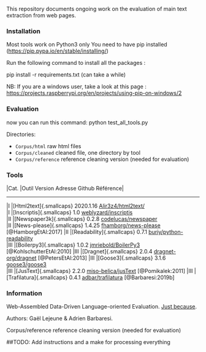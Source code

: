 
This repository documents ongoing work on the evaluation of main text extraction from web pages.


### Installation


Most tools work on Python3 only
You need to have pip installed (https://pip.pypa.io/en/stable/installing/)

Run the following command to install all the packages :

pip install -r requirements.txt
(can take a while)

NB: If you are a windows user, take a look at this page : https://projects.raspberrypi.org/en/projects/using-pip-on-windows/2


### Evaluation

now you can run this command:
python test_all_tools.py


Directories:

* `Corpus/html`	 	raw html files
* `Corpus/cleaned`	cleaned file, one directory by tool
* `Corpus/reference`	reference cleaning version (needed for evaluation)

### Tools
|Cat.   |Outil                       Version     Adresse Github                                                            Référence|
  ------ --------------------------- ----------- ------------------------------------------------------------------------- --------------------------
|I      |[Html2text]{.smallcaps}     2020.1.16   [Alir3z4/html2text/](https://github.com/Alir3z4/html2text/)               
  |I      |[Inscriptis]{.smallcaps}    1.0         [weblyzard/inscriptis](https://github.com/weblyzard/inscriptis)           
  |II     |[Newspaper3k]{.smallcaps}   0.2.8       [codelucas/newspaper](https://github.com/codelucas/newspaper)             
  |II     |[News-please]{.smallcaps}   1.4.25      [fhamborg/news-please](https://github.com/fhamborg/news-please)           [@HamborgEtAl:2017]
  |II     |[Readability]{.smallcaps}   0.7.1       [buriy/python-readability](https://github.com/buriy/python-readability)   
  |III    |[Boilerpy3]{.smallcaps}     1.0.2       [jmriebold/BoilerPy3](https://github.com/jmriebold/BoilerPy3)             [@KohlschutterEtAl:2010]
  |III    |[Dragnet]{.smallcaps}       2.0.4       [dragnet-org/dragnet](https://github.com/dragnet-org/dragnet)             [@PetersEtAl:2013]
  |III    |[Goose3]{.smallcaps}        3.1.6       [goose3/goose3](https://github.com/goose3/goose3)                         
  |III    |[JusText]{.smallcaps}       2.2.0       [miso-belica/jusText](https://github.com/miso-belica/jusText)             [@Pomikalek:2011]
  |III    |[Trafilatura]{.smallcaps}   0.4.1       [adbar/trafilatura](https://github.com/adbar/trafilatura)                 [@Barbaresi:2019b]


### Information

Web-Assembled Data-Driven Language-oriented Evaluation. [Just because](https://en.wikipedia.org/wiki/Chris_Waddle).

Authors: Gaël Lejeune & Adrien Barbaresi.

  Corpus/reference	reference cleaning version (needed for evaluation)

##TODO: Add instructions and a make for processing everything
